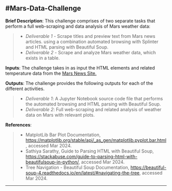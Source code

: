 #Mars-Data-Challenge
---
**Brief Description**: This challenge comprises of two separate tasks that perform a full web-scraping and data analysis of Mars weather data:
> - *Deliverable 1* - Scrape titles and preview text from Mars news articles. using a combination automated browsing with Splinter and HTML parsing with Beautiful Soup.
> - *Deliverable 2* - Scrape and analyze Mars weather data, which exists in a table.<br>

**Inputs**: The challenge takes in as input the HTML elements and related temperature data from the [Mars News Site.](https://static.bc-edx.com/data/web/mars_news/index.html)<br>

**Outputs**: The challenge provides the following outputs for each of the different activities.
> - *Deliverable 1*: A Jupyter Notebook source code file that performs the automated browsing and HTML parsing with Beautiful Soup.  
> - *Deliverable 2*: Full web-scraping and related analysis of weather data on Mars with relevant plots.<br>

**References**:
> - MatplotLib Bar Plot Documentation, https://matplotlib.org/stable/api/_as_gen/matplotlib.pyplot.bar.html, accessed Mar 2024.
> - Sathiya Sarathy, Guide to Parsing HTML with Beautiful Soup, https://stackabuse.com/guide-to-parsing-html-with-beautifulsoup-in-python/, accessed Mar 2024.
> - Tree Navigation - Beautiful Soup Documentation, https://beautiful-soup-4.readthedocs.io/en/latest/#navigating-the-tree, accessed Mar 2024. 
---
